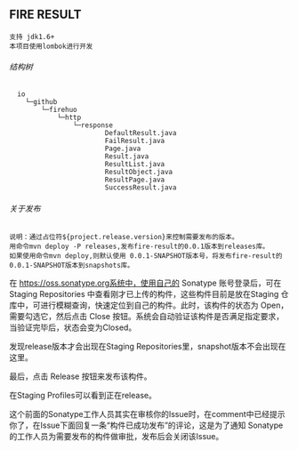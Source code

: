 ## FIRE RESULT

    支持 jdk1.6+
    本项目使用lombok进行开发
    


###### 结构树
```
  io
    └─github
        └─firehuo
            └─http
                └─response
                        DefaultResult.java
                        FailResult.java
                        Page.java
                        Result.java
                        ResultList.java
                        ResultObject.java
                        ResultPage.java
                        SuccessResult.java
```

###### 关于发布

    说明：通过占位符${project.release.version}来控制需要发布的版本。
    用命令mvn deploy -P releases,发布fire-result的0.0.1版本到releases库。
    如果使用命令mvn deploy,则默认使用 0.0.1-SNAPSHOT版本号，将发布fire-result的 0.0.1-SNAPSHOT版本到snapshots库。
    
在 https://oss.sonatype.org系统中，使用自己的 Sonatype 账号登录后，可在 Staging Repositories 中查看刚才已上传的构件，这些构件目前是放在Staging 仓库中，可进行模糊查询，快速定位到自己的构件。此时，该构件的状态为 Open，需要勾选它，然后点击 Close 按钮。系统会自动验证该构件是否满足指定要求，当验证完毕后，状态会变为Closed。

发现release版本才会出现在Staging Repositories里，snapshot版本不会出现在这里。

最后，点击 Release 按钮来发布该构件。

在Staging Profiles可以看到正在release。

这个前面的Sonatype工作人员其实在审核你的Issue时，在comment中已经提示你了，在Issue下面回复一条“构件已成功发布”的评论，这是为了通知 Sonatype 的工作人员为需要发布的构件做审批，发布后会关闭该Issue。


    